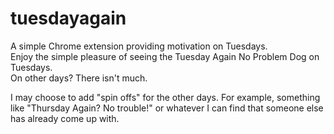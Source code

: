 # tuesdayagain
A simple Chrome extension providing motivation on Tuesdays.  
Enjoy the simple pleasure of seeing the Tuesday Again No Problem Dog on Tuesdays.  
On other days? There isn't much.  

I may choose to add "spin offs" for the other days.  For example, something like "Thursday Again? No trouble!" or whatever I can find that someone else has already come up with.  

